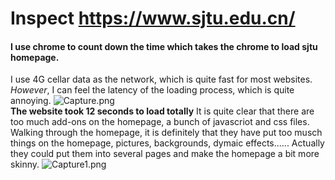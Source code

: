 # Inspect https://www.sjtu.edu.cn/
#### I use chrome to count down the time which takes the chrome to load sjtu homepage.  
I use 4G cellar data as the network, which is quite fast for most websites.  
_However_, I can feel the latency of the loading process, which is quite annoying.
![Capture.png](https://i.postimg.cc/3NNFr1wX/Capture.png)  
**The website took 12 seconds to load totally**
It is quite clear that there are too much add-ons on the homepage, a bunch of javascriot and css files.  
Walking through the homepage, it is definitely that they have put too musch things on the homepage, pictures, backgrounds, dymaic effects......
Actually they could put them into several pages and make the homepage a bit more skinny.
![Capture1.png](https://i.postimg.cc/N0VH7tGH/Capture1.png)
